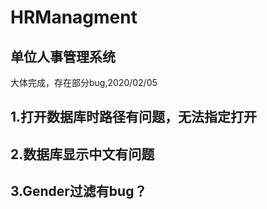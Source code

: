 # HRManagment  
## 单位人事管理系统
大体完成，存在部分bug,2020/02/05
## 1.打开数据库时路径有问题，无法指定打开
## 2.数据库显示中文有问题
## 3.Gender过滤有bug？
